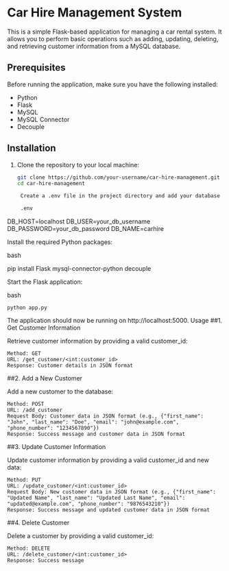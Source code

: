# Car Hire Management System

This is a simple Flask-based application for managing a car rental system. It allows you to perform basic operations such as adding, updating, deleting, and retrieving customer information from a MySQL database.

## Prerequisites

Before running the application, make sure you have the following installed:

- Python
- Flask
- MySQL
- MySQL Connector
- Decouple

## Installation

1. Clone the repository to your local machine:

   ```bash
   git clone https://github.com/your-username/car-hire-management.git
   cd car-hire-management

    Create a .env file in the project directory and add your database configuration. For example:

    .env

DB_HOST=localhost
DB_USER=your_db_username
DB_PASSWORD=your_db_password
DB_NAME=carhire

Install the required Python packages:

bash

pip install Flask mysql-connector-python decouple

Start the Flask application:

bash

    python app.py

The application should now be running on http://localhost:5000.
Usage
##1. Get Customer Information

Retrieve customer information by providing a valid customer_id:

    Method: GET
    URL: /get_customer/<int:customer_id>
    Response: Customer details in JSON format

##2. Add a New Customer

Add a new customer to the database:

    Method: POST
    URL: /add_customer
    Request Body: Customer data in JSON format (e.g., {"first_name": "John", "last_name": "Doe", "email": "john@example.com", "phone_number": "1234567890"})
    Response: Success message and customer data in JSON format

##3. Update Customer Information

Update customer information by providing a valid customer_id and new data:

    Method: PUT
    URL: /update_customer/<int:customer_id>
    Request Body: New customer data in JSON format (e.g., {"first_name": "Updated Name", "last_name": "Updated Last Name", "email": "updated@example.com", "phone_number": "9876543210"})
    Response: Success message and updated customer data in JSON format

##4. Delete Customer

Delete a customer by providing a valid customer_id:

    Method: DELETE
    URL: /delete_customer/<int:customer_id>
    Response: Success message

